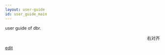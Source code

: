 ```yaml
---
layout: user-guide
id: user_guide_main
---
```



user guide of dbr.  
<p align="right">右对齐</p>
<a href="https://github.com/BBong119/bbong119.github.io/blob/master/DBR-Basic-Info/user-guide/index.md" align="right">edit</a>
